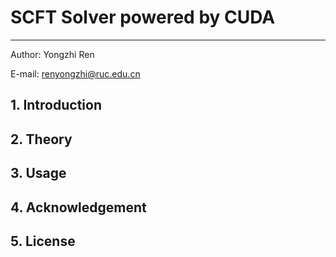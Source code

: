 SCFT Solver powered by CUDA
====================

***
 Author: Yongzhi Ren

 E-mail: renyongzhi@ruc.edu.cn

## 1. Introduction

## 2. Theory

## 3. Usage

## 4. Acknowledgement

## 5. License
